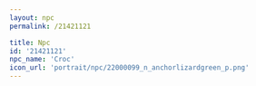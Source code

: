 ```yaml
---
layout: npc
permalink: /21421121

title: Npc
id: '21421121'
npc_name: 'Croc'
icon_url: 'portrait/npc/22000099_n_anchorlizardgreen_p.png'
---
```


